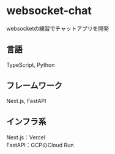 # websocket-chat
websocketの練習でチャットアプリを開発  

## 言語
TypeScript, Python  
  
## フレームワーク
Next.js, FastAPI  

## インフラ系
Next.js：Vercel  
FastAPI：GCPのCloud Run

